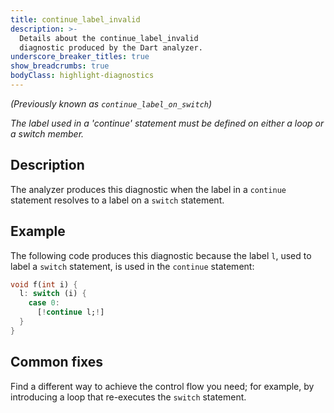 ```yaml
---
title: continue_label_invalid
description: >-
  Details about the continue_label_invalid
  diagnostic produced by the Dart analyzer.
underscore_breaker_titles: true
show_breadcrumbs: true
bodyClass: highlight-diagnostics
---
```


_(Previously known as `continue_label_on_switch`)_

_The label used in a 'continue' statement must be defined on either a loop or a switch member._

## Description

The analyzer produces this diagnostic when the label in a `continue`
statement resolves to a label on a `switch` statement.

## Example

The following code produces this diagnostic because the label `l`, used to
label a `switch` statement, is used in the `continue` statement:

```dart
void f(int i) {
  l: switch (i) {
    case 0:
      [!continue l;!]
  }
}
```

## Common fixes

Find a different way to achieve the control flow you need; for example, by
introducing a loop that re-executes the `switch` statement.
